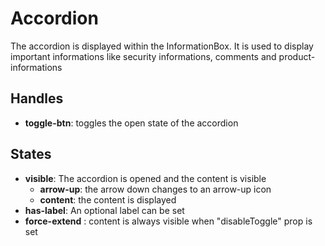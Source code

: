 <!-- firescout-collection -->

# Accordion

The accordion is displayed within the InformationBox. It is used to display important informations like security informations, comments and product-informations

## Handles

- **toggle-btn**: toggles the open state of the accordion

## States

- **visible**: The accordion is opened and the content is visible
  - **arrow-up**: the arrow down changes to an arrow-up icon
  - **content**: the content is displayed
- **has-label**: An optional label can be set
- **force-extend** : content is always visible when "disableToggle" prop is set
